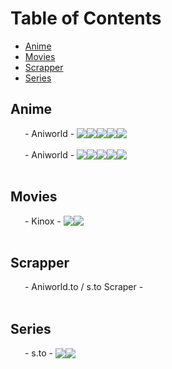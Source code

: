# Table of Contents
* [Anime](#Anime)
* [Movies](#Movies)
* [Scrapper](#Scrapper)
* [Series](#Series)

## Anime
<a href='https://aniworld.to' style='display: flex; align-items: center; text-decoration: none;'>
<img src='https://aniworld.to/favicon.ico' align='left' height='16' width='16'>
&nbsp;-&nbsp;
<span>Aniworld</span>
&nbsp;-&nbsp;
 <img src='https://raw.githubusercontent.com/stevenrskelton/flag-icon/master/png/16/country-4x3/de.png'/>
 <img src='https://raw.githubusercontent.com/stevenrskelton/flag-icon/master/png/16/country-4x3/us.png'/>
 <img src='https://raw.githubusercontent.com/stevenrskelton/flag-icon/master/png/16/country-4x3/jp.png'/>
 <img src='https://raw.githubusercontent.com/stevenrskelton/flag-icon/master/png/16/country-4x3/cn.png'/>
 <img src='https://raw.githubusercontent.com/stevenrskelton/flag-icon/master/png/16/country-4x3/kr.png'/>
</a>

<br/>

<a href='https://aniworld.to' style='display: flex; align-items: center; text-decoration: none;'>
<img src='https://aniworld.to/favicon.ico' align='left' height='16' width='16'>
&nbsp;-&nbsp;
<span>Aniworld</span>
&nbsp;-&nbsp;
 <img src='https://raw.githubusercontent.com/stevenrskelton/flag-icon/master/png/16/country-4x3/de.png'/>
 <img src='https://raw.githubusercontent.com/stevenrskelton/flag-icon/master/png/16/country-4x3/us.png'/>
 <img src='https://raw.githubusercontent.com/stevenrskelton/flag-icon/master/png/16/country-4x3/jp.png'/>
 <img src='https://raw.githubusercontent.com/stevenrskelton/flag-icon/master/png/16/country-4x3/cn.png'/>
 <img src='https://raw.githubusercontent.com/stevenrskelton/flag-icon/master/png/16/country-4x3/kr.png'/>
</a>

<br/>

## Movies
<a href='https://kinox.to' style='display: flex; align-items: center; text-decoration: none;'>
<img src='https://kinox.to/favicon.ico' align='left' height='16' width='16'>
&nbsp;-&nbsp;
<span>Kinox</span>
&nbsp;-&nbsp;
 <img src='https://raw.githubusercontent.com/stevenrskelton/flag-icon/master/png/16/country-4x3/de.png'/>
 <img src='https://raw.githubusercontent.com/stevenrskelton/flag-icon/master/png/16/country-4x3/us.png'/>
</a>

<br/>

## Scrapper
<a href='https://github.com/wolfswolke/aniworld_scraper' style='display: flex; align-items: center; text-decoration: none;'>
<img src='https://github.com/favicon.ico' align='left' height='16' width='16'>
&nbsp;-&nbsp;
<span>Aniworld.to / s.to Scraper</span>
&nbsp;-&nbsp;
</a>

<br/>

## Series
<a href='https://s.to' style='display: flex; align-items: center; text-decoration: none;'>
<img src='https://s.to/favicon.ico' align='left' height='16' width='16'>
&nbsp;-&nbsp;
<span>s.to</span>
&nbsp;-&nbsp;
 <img src='https://raw.githubusercontent.com/stevenrskelton/flag-icon/master/png/16/country-4x3/de.png'/>
 <img src='https://raw.githubusercontent.com/stevenrskelton/flag-icon/master/png/16/country-4x3/us.png'/>
</a>

<br/>

